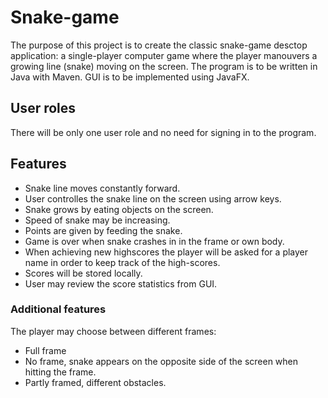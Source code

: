 # Snake-game

The purpose of this project is to create the classic snake-game desctop application: a single-player computer game where the player manouvers a growing line (snake) moving on the screen.
The program is to be written in Java with Maven. GUI is to be implemented using JavaFX.

## User roles
There will be only one user role and no need for signing in to the program. 

## Features
* Snake line moves constantly forward.
* User controlles the snake line on the screen using arrow keys.
* Snake grows by eating objects on the screen.
* Speed of snake may be increasing.
* Points are given by feeding the snake.
* Game is over when snake crashes in in the frame or own body.
* When achieving new highscores the player will be asked for a player name in order to keep track of the high-scores. 
* Scores will be stored locally. 
* User may review the score statistics from GUI.

### Additional features
The player may choose between different frames:
* Full frame
* No frame, snake appears on the opposite side of the screen when hitting the frame.
* Partly framed, different obstacles.
